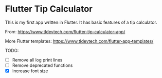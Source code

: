 # Flutter Tip Calculator

This is my first app written in Flutter. It has basic features of a tip calculator.

From: https://www.tldevtech.com/flutter-tip-calculator-app/

More Flutter templates: https://www.tldevtech.com/flutter-app-templates/

TODO:

- [ ] Remove all log print lines
- [ ] Remove deprecated functions
- [x] Increase font size
